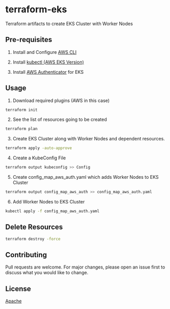# terraform-eks

Terraform artifacts to create EKS Cluster with Worker Nodes

## Pre-requisites

1. Install and Configure [AWS CLI](https://docs.aws.amazon.com/cli/latest/userguide/cli-chap-install.html)

2. Install [kubectl (AWS EKS Version)](https://docs.aws.amazon.com/eks/latest/userguide/install-kubectl.html)
3. Install [AWS Authenticator](https://docs.aws.amazon.com/eks/latest/userguide/install-aws-iam-authenticator.html) for EKS



## Usage
1. Download required plugins (AWS in this case)
```bash
terraform init
```

2. See the list of resources going to be created
```bash
terraform plan
```
3. Create EKS Cluster along with Worker Nodes and dependent resources.
```bash
terraform apply -auto-approve
```
4. Create a KubeConfig File
```bash
terraform output kubeconfig >> Config
```
5. Create config_map_aws_auth.yaml which adds Worker Nodes to EKS Cluster
```bash
terraform output config_map_aws_auth >> config_map_aws_auth.yaml
```
6. Add Worker Nodes to EKS Cluster
```bash
kubectl apply -f config_map_aws_auth.yaml
```


## Delete Resources
```bash
terraform destroy -force
```

## Contributing
Pull requests are welcome. For major changes, please open an issue first to discuss what you would like to change.


## License
[Apache](https://choosealicense.com/licenses/apache-2.0/)
